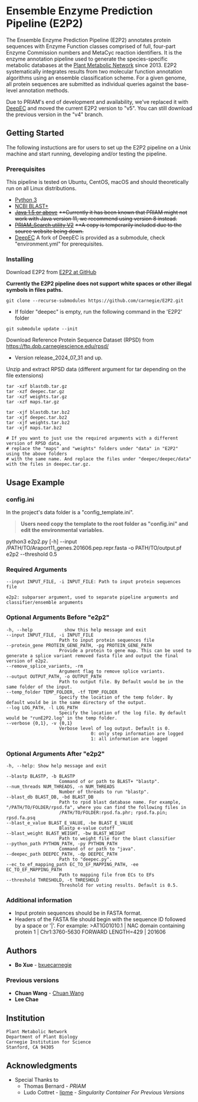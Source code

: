 # Ensemble Enzyme Prediction Pipeline (E2P2)

The Ensemble Enzyme Prediction Pipeline (E2P2) annotates protein sequences with Enzyme Function classes comprised of full, four-part Enzyme Commission numbers and MetaCyc reaction identifiers. It is the enzyme annotation pipeline used to generate the species-specific metabolic databases at the [Plant Metabolic Network](www.plantcyc.org) since 2013. E2P2 systematically integrates results from two molecular function annotation algorithms using an ensemble classification scheme. For a given genome, all protein sequences are submitted as individual queries against the base-level annotation methods. 

Due to PRIAM's end of development and availability, we've replaced it with [DeepEC](https://bitbucket.org/kaistsystemsbiology/deepec/src/master/) and moved the current E2P2 version to "v5". You can still download the previous version in the "v4" branch.

## Getting Started
The following instuctions are for users to set up the E2P2 pipeline on a Unix machine and start running, developing and/or testing the pipeline.

### Prerequisites
This pipeline is tested on Ubuntu, CentOS, macOS and should theoretically run on all Linux distributions.
* [Python 3](https://www.python.org/downloads/)
* [NCBI BLAST+](https://blast.ncbi.nlm.nih.gov/Blast.cgi?CMD=Web&PAGE_TYPE=BlastDocs&DOC_TYPE=Download)
* ~~[Java 1.5 or above](https://www.oracle.com/technetwork/java/javase/downloads/index.html)~~
~~**Currently it has been known that PRIAM might not work with Java version 11, we recommend using version 8 instead.~~
* ~~[PRIAM_Search utility V2](http://priam.prabi.fr/REL_JAN18/index_jan18.html)~~
~~**A copy is temperarily included due to the source website being down.~~
* [DeepEC](https://github.com/bxuecarnegie/deepec)
A fork of DeepEC is provided as a submodule, check "environment.yml" for prerequisites.

### Installing

Download E2P2 from [E2P2 at GitHub](https://github.com/carnegie/E2P2)

**Currently the E2P2 pipeline does not support white spaces or other illegal symbols in files paths.**

```
git clone --recurse-submodules https://github.com/carnegie/E2P2.git
```
* If folder "deepec" is empty, run the following command in the 'E2P2' folder
```
git submodule update --init
```


Download Reference Protein Sequence Dataset (RPSD) from https://ftp.dpb.carnegiescience.edu/rpsd/
* Version release_2024_07_31 and up.


Unzip and extract RPSD data (different argument for tar depending on the file extensions)
```
tar -xzf blastdb.tar.gz
tar -xzf deepec.tar.gz
tar -xzf weights.tar.gz
tar -xzf maps.tar.gz

tar -xjf blastdb.tar.bz2
tar -xjf deepec.tar.bz2
tar -xjf weights.tar.bz2
tar -xjf maps.tar.bz2

# If you want to just use the required arguments with a different version of RPSD data, 
# replace the "maps" and "weights" folders under "data" in "E2P2" using the above folders 
# with the same name. And replace the files under "deepec/deepec/data" with the files in deepec.tar.gz.
```

## Usage Example

### config.ini
In the project's data folder is a "config_template.ini".

> **Users need copy the template to the root folder as "config.ini" and edit the environmental variables.**

python3 e2p2.py [-h] --input /PATH/TO/Araport11_genes.201606.pep.repr.fasta -o PATH/TO/output.pf e2p2 --threshold 0.5 

### Required Arguments
    --input INPUT_FILE, -i INPUT_FILE: Path to input protein sequences file

    e2p2: subparser argument, used to separate pipeline arguments and classifier/ensemble arguments

### Optional Arguments Before "e2p2"
    -h, --help            show this help message and exit
    --input INPUT_FILE, -i INPUT_FILE
                        Path to input protein sequences file
    --protein_gene PROTEIN_GENE_PATH, -pg PROTEIN_GENE_PATH
                        Provide a protein to gene map. This can be used to generate a splice variant removed fasta file and output the final version of e2p2.
    --remove_splice_variants, -rm
                        Argument flag to remove splice variants.
    --output OUTPUT_PATH, -o OUTPUT_PATH
                        Path to output file. By Default would be in the same folder of the input.
    --temp_folder TEMP_FOLDER, -tf TEMP_FOLDER
                        Specify the location of the temp folder. By default would be in the same directory of the output.
    --log LOG_PATH, -l LOG_PATH
                        Specify the location of the log file. By default would be "runE2P2.log" in the temp folder.
    --verbose {0,1}, -v {0,1}
                        Verbose level of log output. Default is 0.
                                    0: only step information are logged
                                    1: all information are logged

### Optional Arguments After "e2p2"
    -h, --help: Show help message and exit
    
    --blastp BLASTP, -b BLASTP
                        Command of or path to BLAST+ "blastp".
    --num_threads NUM_THREADS, -n NUM_THREADS
                        Number of threads to run "blastp".
    --blast_db BLAST_DB, -bd BLAST_DB
                        Path to rpsd blast database name. For example, "/PATH/TO/FOLDER/rpsd.fa", where you can find the following files in
                        /PATH/TO/FOLDER:rpsd.fa.phr; rpsd.fa.pin; rpsd.fa.psq
    --blast_e_value BLAST_E_VALUE, -be BLAST_E_VALUE
                        Blastp e-value cutoff
    --blast_weight BLAST_WEIGHT, -bw BLAST_WEIGHT
                        Path to weight file for the blast classifier
    --python_path PYTHON_PATH, -py PYTHON_PATH
                        Command of or path to "java".
    --deepec_path DEEPEC_PATH, -dp DEEPEC_PATH
                        Path to "deepec.py".
    --ec_to_ef_mapping_path EC_TO_EF_MAPPING_PATH, -ee EC_TO_EF_MAPPING_PATH
                        Path to mapping file from ECs to EFs
    --threshold THRESHOLD, -t THRESHOLD
                        Threshold for voting results. Default is 0.5.

### Additional information
- Input protein sequences should be in FASTA format.
- Headers of the FASTA file should begin with the sequence ID followed by a space or '|'.
    For example: >AT1G01010.1 | NAC domain containing protein 1 | Chr1:3760-5630 FORWARD LENGTH=429 | 201606

## Authors

* **Bo Xue** - [bxuecarnegie](https://github.com/bxuecarnegie)

### Previous versions
* **Chuan Wang** - [Chuan Wang](https://github.com/grittyy)
* **Lee Chae**

## Institution
    Plant Metabolic Network
    Department of Plant Biology
    Carnegie Institution for Science
    Stanford, CA 94305


## Acknowledgments

* Special Thanks to
  * Thomas Bernard - *PRIAM*
  * Ludo Cottret - [lipme](https://github.com/lipme) - *Singularity Container For Previous Versions*
